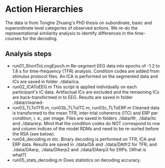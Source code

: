# Action Hierarchies
The data is from Tonghe Zhuang's PhD thesis on subordinate, basic and superordinate level categories of observed actions. We re-do the representational similarity analysis to identify differences in the time-courses for the decoding.

## Analysis steps
- run01_ShortToLongEpoch.m Re-segment EEG data into epochs of -1.2 to 1.8 s for time-frequency (TFR) analysis. Condition codes are added from stimulus protocol files. An ICA is performed on the segmented data and ICs are saved in folder ./data/ica.
- run02_ICAToEEG.m This script is applied individually on each participant's IC data. Artifactual ICs are excluded and the remaoning ICs are back-transformed in to EEG. Results are saved in folder ./data/cleaned-
- run03_TLToTFR.m, run03b_TLToITC.m, run03c_TLToERP.m Cleaned data is transformed to the mean TFR, inter-trial coherence (ITC) and ERP per condition, i. e., per image. Files are saved in folders ./data/tfr, ./data/itc and ./data/erp. Mind that the condition codes do NOT correspond to row and column indices of the model RDMs and need to be re-sorted before the RSA (see below).
- run04_decoding.m etc. Binary decoding is performed on TFR, ICA and ERP data. Results are saved in ./data/DA and ./data/DAtfr2 for TFR; and ./data/DAerp, ./data/DAerp2 and ./data/DAerp3 for ERPs. [What is what?]
- run05_stats_decoding.m Does statistics on decoding accuracy.
